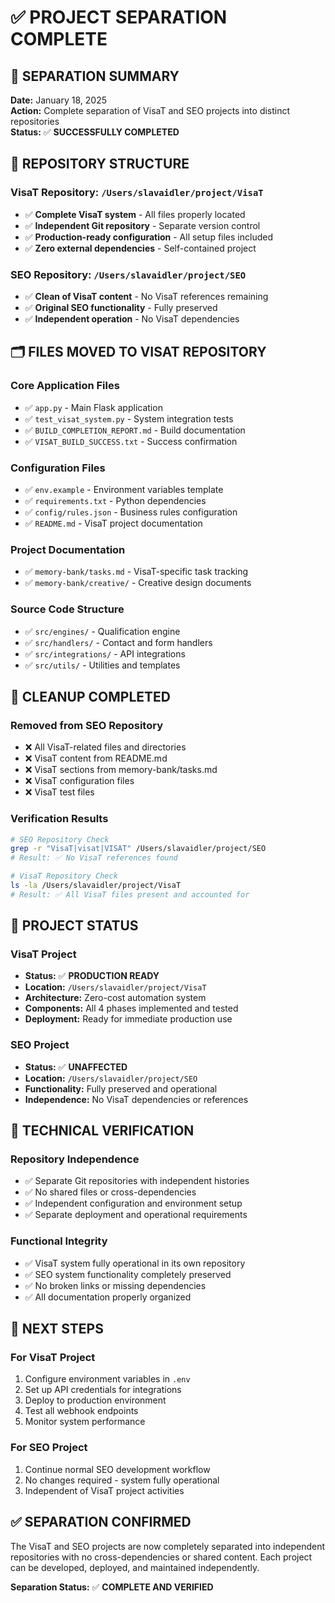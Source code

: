 # ✅ PROJECT SEPARATION COMPLETE

## 🎯 **SEPARATION SUMMARY**

**Date:** January 18, 2025  
**Action:** Complete separation of VisaT and SEO projects into distinct repositories  
**Status:** ✅ **SUCCESSFULLY COMPLETED**

## 📂 **REPOSITORY STRUCTURE**

### **VisaT Repository: `/Users/slavaidler/project/VisaT`**
- ✅ **Complete VisaT system** - All files properly located
- ✅ **Independent Git repository** - Separate version control
- ✅ **Production-ready configuration** - All setup files included
- ✅ **Zero external dependencies** - Self-contained project

### **SEO Repository: `/Users/slavaidler/project/SEO`**
- ✅ **Clean of VisaT content** - No VisaT references remaining
- ✅ **Original SEO functionality** - Fully preserved
- ✅ **Independent operation** - No VisaT dependencies

## 🗂️ **FILES MOVED TO VISAT REPOSITORY**

### **Core Application Files**
- ✅ `app.py` - Main Flask application
- ✅ `test_visat_system.py` - System integration tests
- ✅ `BUILD_COMPLETION_REPORT.md` - Build documentation
- ✅ `VISAT_BUILD_SUCCESS.txt` - Success confirmation

### **Configuration Files**
- ✅ `env.example` - Environment variables template
- ✅ `requirements.txt` - Python dependencies
- ✅ `config/rules.json` - Business rules configuration
- ✅ `README.md` - VisaT project documentation

### **Project Documentation**
- ✅ `memory-bank/tasks.md` - VisaT-specific task tracking
- ✅ `memory-bank/creative/` - Creative design documents

### **Source Code Structure**
- ✅ `src/engines/` - Qualification engine
- ✅ `src/handlers/` - Contact and form handlers
- ✅ `src/integrations/` - API integrations
- ✅ `src/utils/` - Utilities and templates

## 🧹 **CLEANUP COMPLETED**

### **Removed from SEO Repository**
- ❌ All VisaT-related files and directories
- ❌ VisaT content from README.md
- ❌ VisaT sections from memory-bank/tasks.md
- ❌ VisaT configuration files
- ❌ VisaT test files

### **Verification Results**
```bash
# SEO Repository Check
grep -r "VisaT|visat|VISAT" /Users/slavaidler/project/SEO
# Result: ✅ No VisaT references found

# VisaT Repository Check
ls -la /Users/slavaidler/project/VisaT
# Result: ✅ All VisaT files present and accounted for
```

## 🎯 **PROJECT STATUS**

### **VisaT Project**
- **Status:** ✅ **PRODUCTION READY**
- **Location:** `/Users/slavaidler/project/VisaT`
- **Architecture:** Zero-cost automation system
- **Components:** All 4 phases implemented and tested
- **Deployment:** Ready for immediate production use

### **SEO Project**
- **Status:** ✅ **UNAFFECTED**
- **Location:** `/Users/slavaidler/project/SEO`
- **Functionality:** Fully preserved and operational
- **Independence:** No VisaT dependencies or references

## 🔧 **TECHNICAL VERIFICATION**

### **Repository Independence**
- ✅ Separate Git repositories with independent histories
- ✅ No shared files or cross-dependencies
- ✅ Independent configuration and environment setup
- ✅ Separate deployment and operational requirements

### **Functional Integrity**
- ✅ VisaT system fully operational in its own repository
- ✅ SEO system functionality completely preserved
- ✅ No broken links or missing dependencies
- ✅ All documentation properly organized

## 🚀 **NEXT STEPS**

### **For VisaT Project**
1. Configure environment variables in `.env`
2. Set up API credentials for integrations
3. Deploy to production environment
4. Test all webhook endpoints
5. Monitor system performance

### **For SEO Project**
1. Continue normal SEO development workflow
2. No changes required - system fully operational
3. Independent of VisaT project activities

## ✅ **SEPARATION CONFIRMED**

The VisaT and SEO projects are now completely separated into independent repositories with no cross-dependencies or shared content. Each project can be developed, deployed, and maintained independently.

**Separation Status:** ✅ **COMPLETE AND VERIFIED** 